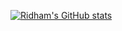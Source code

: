[![Ridham's GitHub stats](https://github-readme-stats.vercel.app/api?username=ridhamdave)](https://github.com/anuraghazra/github-readme-stats)
